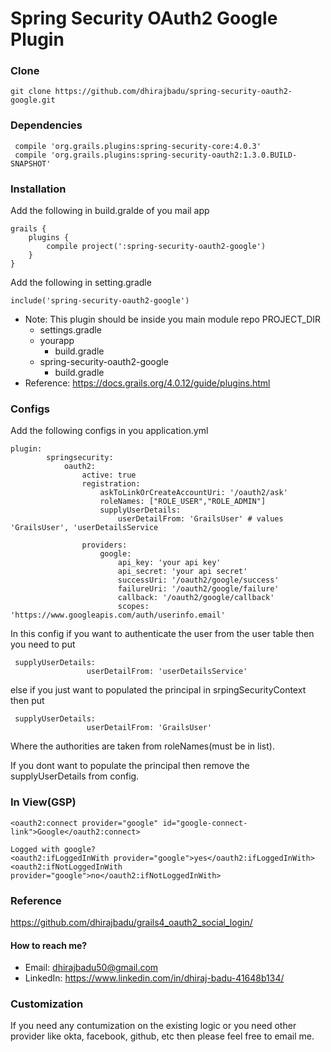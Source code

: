 # Spring Security OAuth2 Google Plugin
### Clone
```
git clone https://github.com/dhirajbadu/spring-security-oauth2-google.git
```

### Dependencies
````
 compile 'org.grails.plugins:spring-security-core:4.0.3'
 compile 'org.grails.plugins:spring-security-oauth2:1.3.0.BUILD-SNAPSHOT'
````
### Installation
Add the following in build.gralde of you mail app
```
grails {
    plugins {
        compile project(':spring-security-oauth2-google')
    }
}
```
Add the following in setting.gradle
````
include('spring-security-oauth2-google')
````
* Note: This plugin should be inside you main module repo
  PROJECT_DIR
    - settings.gradle
    - yourapp
        - build.gradle
    - spring-security-oauth2-google
        - build.gradle
* Reference: https://docs.grails.org/4.0.12/guide/plugins.html    
### Configs
Add the following configs in you application.yml
````
plugin:
        springsecurity:
            oauth2:
                active: true
                registration:
                    askToLinkOrCreateAccountUri: '/oauth2/ask'
                    roleNames: ["ROLE_USER","ROLE_ADMIN"]
                    supplyUserDetails:
                        userDetailFrom: 'GrailsUser' # values 'GrailsUser', 'userDetailsService

                providers:
                    google:
                        api_key: 'your api key'
                        api_secret: 'your api secret'
                        successUri: '/oauth2/google/success'
                        failureUri: '/oauth2/google/failure'
                        callback: '/oauth2/google/callback'
                        scopes: 'https://www.googleapis.com/auth/userinfo.email'
````
In this config if you want to authenticate the user from the user table then you need to put
````
 supplyUserDetails:
                 userDetailFrom: 'userDetailsService'

````
else if you just want to populated the principal in srpingSecurityContext then put
````
 supplyUserDetails:
                 userDetailFrom: 'GrailsUser'

````
Where the authorities are taken from roleNames(must be in list).

If you dont want to populate the principal then remove the supplyUserDetails from config.
### In View(GSP)
````
<oauth2:connect provider="google" id="google-connect-link">Google</oauth2:connect>

Logged with google?
<oauth2:ifLoggedInWith provider="google">yes</oauth2:ifLoggedInWith>
<oauth2:ifNotLoggedInWith provider="google">no</oauth2:ifNotLoggedInWith>
````
### Reference
https://github.com/dhirajbadu/grails4_oauth2_social_login/

#### How to reach me?
* Email: dhirajbadu50@gmail.com
* LinkedIn: https://www.linkedin.com/in/dhiraj-badu-41648b134/

### Customization
If you need any contumization on the existing logic or you need other provider like okta, facebook, github, etc then please feel free to email me.